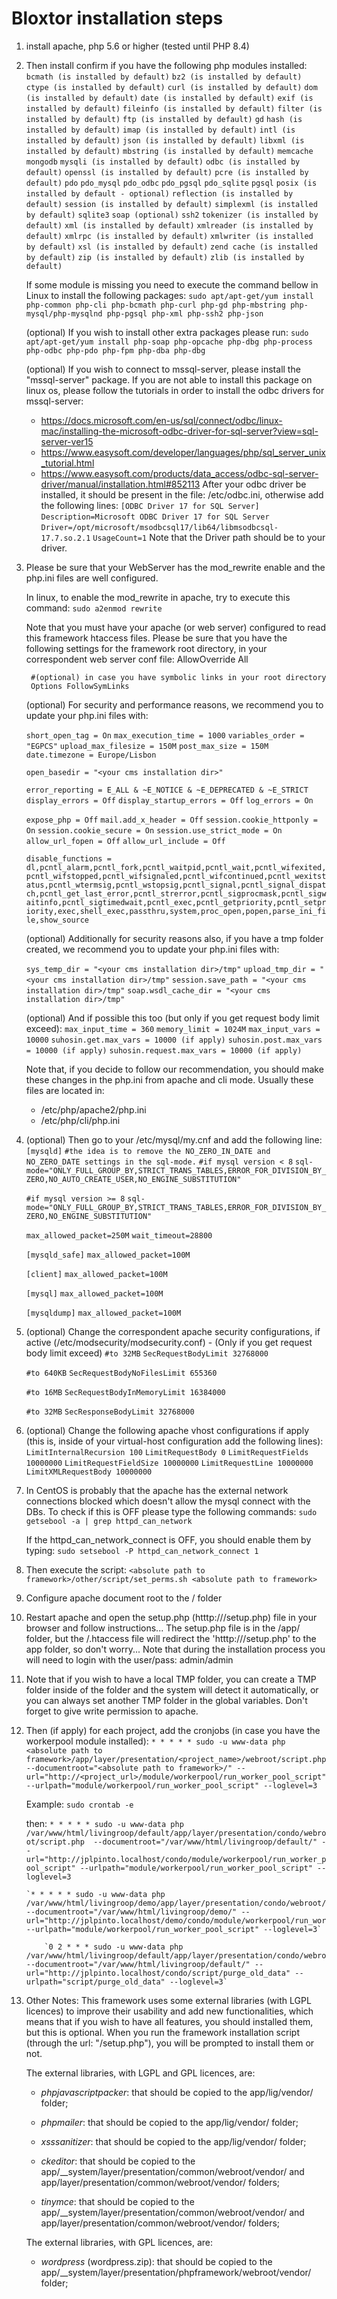 # Bloxtor installation steps

1. install apache, php 5.6 or higher (tested until PHP 8.4)

2. Then install confirm if you have the following php modules installed:
	`bcmath (is installed by default)`
	`bz2 (is installed by default)`
	`ctype (is installed by default)`
	`curl (is installed by default)`
	`dom (is installed by default)`
	`date (is installed by default)`
	`exif (is installed by default)`
	`fileinfo (is installed by default)`
	`filter (is installed by default)`
	`ftp (is installed by default)`
	`gd`
	`hash (is installed by default)`
	`imap (is installed by default)`
	`intl (is installed by default)`
	`json (is installed by default)`
	`libxml (is installed by default)`
	`mbstring (is installed by default)`
	`memcache`
	`mongodb`
	`mysqli (is installed by default)`
	`odbc (is installed by default)`
	`openssl (is installed by default)`
	`pcre (is installed by default)`
	`pdo`
	`pdo_mysql`
	`pdo_odbc`
	`pdo_pgsql`
	`pdo_sqlite`
	`pgsql`
	`posix (is installed by default - optional)`
	`reflection (is installed by default)`
	`session (is installed by default)`
	`simplexml (is installed by default)`
	`sqlite3`
	`soap (optional)`
	`ssh2`
	`tokenizer (is installed by default)`
	`xml (is installed by default)`
	`xmlreader (is installed by default)`
	`xmlrpc (is installed by default)`
	`xmlwriter (is installed by default)`
	`xsl (is installed by default)`
	`zend cache (is installed by default)`
	`zip (is installed by default)`
	`zlib (is installed by default)`

	If some module is missing you need to execute the command bellow in Linux to install the following packages:
		`sudo apt/apt-get/yum install php-common php-cli php-bcmath php-curl php-gd php-mbstring php-mysql/php-mysqlnd php-pgsql php-xml php-ssh2 php-json`

	(optional) If you wish to install other extra packages please run: `sudo apt/apt-get/yum install php-soap php-opcache php-dbg php-process php-odbc php-pdo php-fpm php-dba php-dbg`
	
	(optional) If you wish to connect to mssql-server, please install the "mssql-server" package. If you are not able to install this package on linux os, please follow the tutorials in order to install the odbc drivers for mssql-server:
	- https://docs.microsoft.com/en-us/sql/connect/odbc/linux-mac/installing-the-microsoft-odbc-driver-for-sql-server?view=sql-server-ver15
	- https://www.easysoft.com/developer/languages/php/sql_server_unix_tutorial.html
	- https://www.easysoft.com/products/data_access/odbc-sql-server-driver/manual/installation.html#852113
	After your odbc driver be installed, it should be present in the file: /etc/odbc.ini, otherwise add the following lines:
		`[ODBC Driver 17 for SQL Server]`
		`Description=Microsoft ODBC Driver 17 for SQL Server`
		`Driver=/opt/microsoft/msodbcsql17/lib64/libmsodbcsql-17.7.so.2.1`
		`UsageCount=1`
	Note that the Driver path should be to your driver.

3. Please be sure that your WebServer has the mod_rewrite enable and the php.ini files are well configured.

	In linux, to enable the mod_rewrite in apache, try to execute this command: 
		`sudo a2enmod rewrite`
	
	Note that you must have your apache (or web server) configured to read this framework htaccess files. Please be sure that you have the following settings for the framework root directory, in your correspondent web server conf file:
		AllowOverride All
		
		#(optional) in case you have symbolic links in your root directory
		Options FollowSymLinks
	
	(optional) For security and performance reasons, we recommend you to update your php.ini files with:

	`short_open_tag = On`
	`max_execution_time = 1000`
	`variables_order = "EGPCS"`
	`upload_max_filesize = 150M`
	`post_max_size = 150M`
	`date.timezone = Europe/Lisbon`

	`open_basedir = "<your cms installation dir>"`

	`error_reporting = E_ALL & ~E_NOTICE & ~E_DEPRECATED & ~E_STRICT`
	`display_errors = Off`
	`display_startup_errors = Off`
	`log_errors = On`

	`expose_php = Off`
	`mail.add_x_header = Off`
	`session.cookie_httponly = On`
	`session.cookie_secure = On`
	`session.use_strict_mode = On`
	`allow_url_fopen = Off`
	`allow_url_include = Off`

	`disable_functions = dl,pcntl_alarm,pcntl_fork,pcntl_waitpid,pcntl_wait,pcntl_wifexited,pcntl_wifstopped,pcntl_wifsignaled,pcntl_wifcontinued,pcntl_wexitstatus,pcntl_wtermsig,pcntl_wstopsig,pcntl_signal,pcntl_signal_dispatch,pcntl_get_last_error,pcntl_strerror,pcntl_sigprocmask,pcntl_sigwaitinfo,pcntl_sigtimedwait,pcntl_exec,pcntl_getpriority,pcntl_setpriority,exec,shell_exec,passthru,system,proc_open,popen,parse_ini_file,show_source	`

	(optional) Additionally for security reasons also, if you have a tmp folder created, we recommend you to update your php.ini files with:
	
	`sys_temp_dir = "<your cms installation dir>/tmp"`
	`upload_tmp_dir = "<your cms installation dir>/tmp"`
	`session.save_path = "<your cms installation dir>/tmp"`
	`soap.wsdl_cache_dir = "<your cms installation dir>/tmp"`

	(optional) And if possible this too (but only if you get request body limit exceed):
		`max_input_time = 360`
		`memory_limit = 1024M`
		`max_input_vars = 10000`
		`suhosin.get.max_vars = 10000 (if apply)`
		`suhosin.post.max_vars = 10000 (if apply)`
		`suhosin.request.max_vars = 10000 (if apply)`

	Note that, if you decide to follow our recommendation, you should make these changes in the php.ini from apache and cli mode. Usually these files are located in:
	- /etc/php/apache2/php.ini
	- /etc/php/cli/php.ini

4. (optional) Then go to your /etc/mysql/my.cnf and add the following line:
	`[mysqld]`
	`#the idea is to remove the NO_ZERO_IN_DATE and NO_ZERO_DATE settings in the sql-mode.`
	`#if mysql version < 8`
	`sql-mode="ONLY_FULL_GROUP_BY,STRICT_TRANS_TABLES,ERROR_FOR_DIVISION_BY_ZERO,NO_AUTO_CREATE_USER,NO_ENGINE_SUBSTITUTION"`

	`#if mysql version >= 8`
	`sql-mode="ONLY_FULL_GROUP_BY,STRICT_TRANS_TABLES,ERROR_FOR_DIVISION_BY_ZERO,NO_ENGINE_SUBSTITUTION"`
	
	`max_allowed_packet=250M`
	`wait_timeout=28800`

	`[mysqld_safe]`
	`max_allowed_packet=100M`

	`[client]`
	`max_allowed_packet=100M`

	`[mysql]`
	`max_allowed_packet=100M`

	`[mysqldump]`
	`max_allowed_packet=100M`

5. (optional) Change the correspondent apache security configurations, if active (/etc/modsecurity/modsecurity.conf) - (Only if you get request body limit exceed)
	`#to 32MB`
	`SecRequestBodyLimit 32768000`

	`#to 640KB`
	`SecRequestBodyNoFilesLimit 655360`

	`#to 16MB`
	`SecRequestBodyInMemoryLimit 16384000`

	`#to 32MB`
	`SecResponseBodyLimit 32768000`

6. (optional) Change the following apache vhost configurations if apply (this is, inside of your virtual-host configuration add the following lines):
    `LimitInternalRecursion 100`
    `LimitRequestBody 0`
    `LimitRequestFields 10000000`
    `LimitRequestFieldSize 10000000`
    `LimitRequestLine 10000000`
    `LimitXMLRequestBody 10000000`

7. In CentOS is probably that the apache has the external network connections blocked which doesn't allow the mysql connect with the DBs. 
To check if this is OFF please type the following commands:
	`sudo getsebool -a | grep httpd_can_network`

	If the httpd_can_network_connect is OFF, you should enable them by typing:
		`sudo setsebool -P httpd_can_network_connect 1`

8. Then execute the script: `<absolute path to framework>/other/script/set_perms.sh <absolute path to framework>`

9. Configure apache document root to the <absolute path to framework>/ folder

10. Restart apache and open the setup.php (htttp://<your installation domain>/setup.php) file in your browser and follow instructions... The setup.php file is in the <absolute path to framework>/app/ folder, but the <absolute path to framework>/.htaccess file will redirect the 'htttp://<your installation domain>/setup.php' to the app folder, so don't worry...
Note that during the installation process you will need to login with the user/pass: admin/admin

11. Note that if you wish to have a local TMP folder, you can create a TMP folder inside of the <absolute path to framework> folder and the system will detect it automatically, or you can always set another TMP folder in the global variables. Don't forget to give write permission to apache.

12. Then (if apply) for each project, add the cronjobs (in case you have the workerpool module installed):
	`* * * * * sudo -u www-data php <absolute path to framework>/app/layer/presentation/<project_name>/webroot/script.php  --documentroot="<absolute path to framework>/" --url="http://<project_url>/module/workerpool/run_worker_pool_script" --urlpath="module/workerpool/run_worker_pool_script" --loglevel=3`

	Example:
		`sudo crontab -e`

	   then:
	   	`* * * * * sudo -u www-data php /var/www/html/livingroop/default/app/layer/presentation/condo/webroot/script.php  --documentroot="/var/www/html/livingroop/default/" --url="http://jplpinto.localhost/condo/module/workerpool/run_worker_pool_script" --urlpath="module/workerpool/run_worker_pool_script" --loglevel=3`
	   
	   	`* * * * * sudo -u www-data php /var/www/html/livingroop/demo/app/layer/presentation/condo/webroot/script.php  --documentroot="/var/www/html/livingroop/demo/" --url="http://jplpinto.localhost/demo/condo/module/workerpool/run_worker_pool_script" --urlpath="module/workerpool/run_worker_pool_script" --loglevel=3`

			`0 2 * * * sudo -u www-data php /var/www/html/livingroop/default/app/layer/presentation/condo/webroot/script.php  --documentroot="/var/www/html/livingroop/default/" --url="http://jplpinto.localhost/condo/script/purge_old_data" --urlpath="script/purge_old_data" --loglevel=3`

13. Other Notes:
	This framework uses some external libraries (with LGPL licences) to improve their usability and add new functionalities, which means that if you wish to have all features, you should installed them, but this is optional.
	When you run the framework installation script (through the url: "<your domain>/setup.php"), you will be prompted to install them or not.

	The external libraries, with LGPL and GPL licences, are:
	- *phpjavascriptpacker*: that should be copied to the app/lig/vendor/ folder;
	- *phpmailer*: that should be copied to the app/lig/vendor/ folder;
	- *xsssanitizer*: that should be copied to the app/lig/vendor/ folder;

	- *ckeditor*: that should be copied to the app/__system/layer/presentation/common/webroot/vendor/ and app/layer/presentation/common/webroot/vendor/ folders;
	- *tinymce*: that should be copied to the app/__system/layer/presentation/common/webroot/vendor/ and app/layer/presentation/common/webroot/vendor/ folders;

	The external libraries, with GPL licences, are:
	- *wordpress* (wordpress.zip): that should be copied to the app/__system/layer/presentation/phpframework/webroot/vendor/ folder;

	
